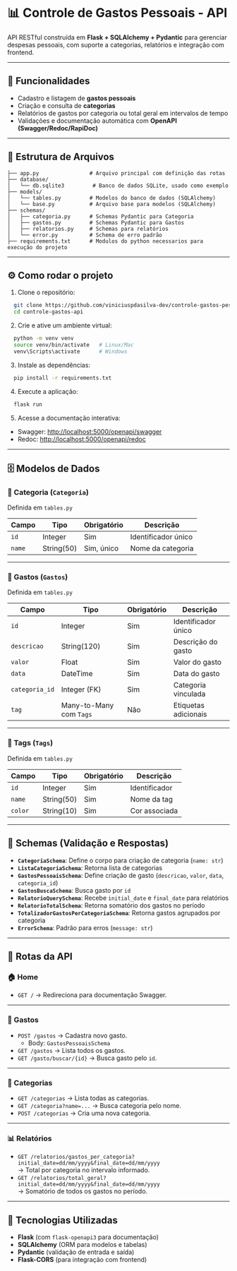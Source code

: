 # 📊 Controle de Gastos Pessoais - API

API RESTful construída em **Flask + SQLAlchemy + Pydantic** para gerenciar despesas pessoais, com suporte a categorias,
relatórios e integração com frontend.

---

## 🚀 Funcionalidades

- Cadastro e listagem de **gastos pessoais**
- Criação e consulta de **categorias**
- Relatórios de gastos por categoria ou total geral em intervalos de tempo
- Validações e documentação automática com **OpenAPI (Swagger/Redoc/RapiDoc)**

---

## 📂 Estrutura de Arquivos

```
├── app.py                # Arquivo principal com definição das rotas
├── database/
│   └── db.sqlite3         # Banco de dados SQLite, usado como exemplo
├── models/
│   └── tables.py         # Modelos do banco de dados (SQLAlchemy)
│   └── base.py           # Arquivo base para modelos (SQLAlchemy)
├── schemas/
│   ├── categoria.py      # Schemas Pydantic para Categoria
│   ├── gastos.py         # Schemas Pydantic para Gastos
│   ├── relatorios.py     # Schemas para relatórios
│   └── error.py          # Schema de erro padrão
├── requirements.txt      # Modulos do python necessarios para execução do projeto
```

---

## ⚙️ Como rodar o projeto

1. Clone o repositório:

```bash
  git clone https://github.com/viniciuspdasilva-dev/controle-gastos-pessoais-api.git
  cd controle-gastos-api
```

2. Crie e ative um ambiente virtual:

```bash
  python -m venv venv
  source venv/bin/activate   # Linux/Mac
  venv\Scripts\activate      # Windows
```

3. Instale as dependências:

```bash
  pip install -r requirements.txt
```

4. Execute a aplicação:

```bash
  flask run
```

5. Acesse a documentação interativa:

- Swagger: [http://localhost:5000/openapi/swagger](http://localhost:5000/openapi/swagger)
- Redoc: [http://localhost:5000/openapi/redoc](http://localhost:5000/openapi/redoc)

---

## 🗄️ Modelos de Dados

### 📌 Categoria (`Categoria`)

Definida em `tables.py`

| Campo  | Tipo       | Obrigatório | Descrição           |
|--------|------------|-------------|---------------------|
| `id`   | Integer    | Sim         | Identificador único |
| `name` | String(50) | Sim, único  | Nome da categoria   |

---

### 📌 Gastos (`Gastos`)

Definida em `tables.py`

| Campo          | Tipo                    | Obrigatório | Descrição            |
|----------------|-------------------------|-------------|----------------------|
| `id`           | Integer                 | Sim         | Identificador único  |
| `descricao`    | String(120)             | Sim         | Descrição do gasto   |
| `valor`        | Float                   | Sim         | Valor do gasto       |
| `data`         | DateTime                | Sim         | Data do gasto        |
| `categoria_id` | Integer (FK)            | Sim         | Categoria vinculada  |
| `tag`          | Many-to-Many com `Tags` | Não         | Etiquetas adicionais |

---

### 📌 Tags (`Tags`)

Definida em `tables.py`

| Campo   | Tipo       | Obrigatório | Descrição     |
|---------|------------|-------------|---------------|
| `id`    | Integer    | Sim         | Identificador |
| `name`  | String(50) | Sim         | Nome da tag   |
| `color` | String(10) | Sim         | Cor associada |

---

## 📑 Schemas (Validação e Respostas)

- **`CategoriaSchema`**: Define o corpo para criação de categoria (`name: str`)
- **`ListaCategoriaSchema`**: Retorna lista de categorias
- **`GastosPessoaisSchema`**: Define criação de gasto (`descricao`, `valor`, `data`, `categoria_id`)
- **`GastosBuscaSchema`**: Busca gasto por `id`
- **`RelatorioQuerySchema`**: Recebe `initial_date` e `final_date` para relatórios
- **`RelatorioTotalSchema`**: Retorna somatório dos gastos no período
- **`TotalizadorGastosPerCategoriaSchema`**: Retorna gastos agrupados por categoria
- **`ErrorSchema`**: Padrão para erros (`message: str`)

---

## 🔗 Rotas da API

### 🏠 Home

- `GET /` → Redireciona para documentação Swagger.

---

### 📌 Gastos

- `POST /gastos` → Cadastra novo gasto.
    - Body: `GastosPessoaisSchema`
- `GET /gastos` → Lista todos os gastos.
- `GET /gasto/buscar/{id}` → Busca gasto pelo `id`.

---

### 📂 Categorias

- `GET /categorias` → Lista todas as categorias.
- `GET /categoria?name=...` → Busca categoria pelo nome.
- `POST /categorias` → Cria uma nova categoria.

---

### 📊 Relatórios

- `GET /relatorios/gastos_per_categoria?initial_date=dd/mm/yyyy&final_date=dd/mm/yyyy`  
  → Total por categoria no intervalo informado.
- `GET /relatorios/total_geral?initial_date=dd/mm/yyyy&final_date=dd/mm/yyyy`  
  → Somatório de todos os gastos no período.

---

## 📌 Tecnologias Utilizadas

- **Flask** (com `flask-openapi3` para documentação)
- **SQLAlchemy** (ORM para modelos e tabelas)
- **Pydantic** (validação de entrada e saída)
- **Flask-CORS** (para integração com frontend)